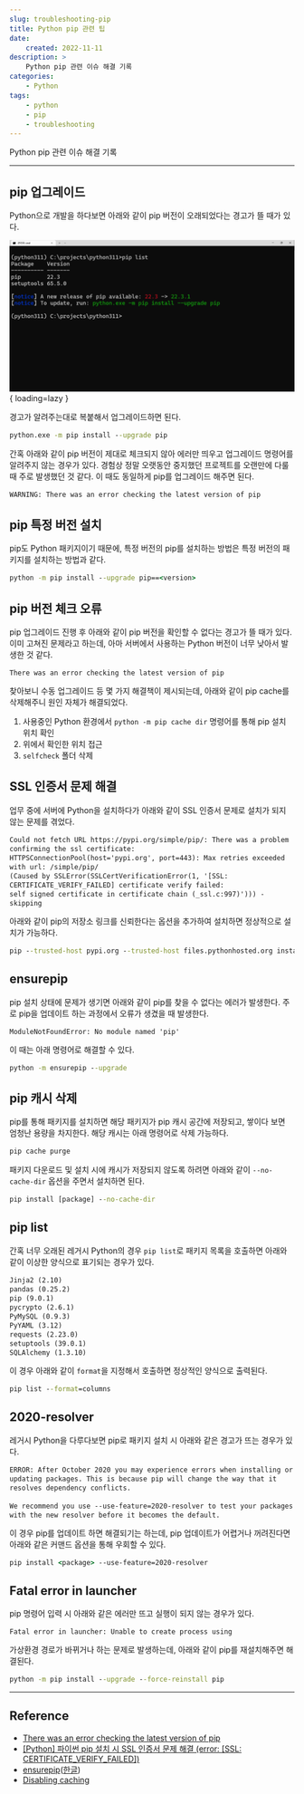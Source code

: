 ```yaml
---
slug: troubleshooting-pip
title: Python pip 관련 팁
date:
    created: 2022-11-11
description: >
    Python pip 관련 이슈 해결 기록
categories:
    - Python
tags:
    - python
    - pip
    - troubleshooting
---
```


Python pip 관련 이슈 해결 기록  

<!-- more -->

---

## pip 업그레이드

Python으로 개발을 하다보면 아래와 같이 pip 버전이 오래되었다는 경고가 뜰 때가 있다.  

![pip_version_warning](./img/pip_version_warning.png){ loading=lazy }

경고가 알려주는대로 복붙해서 업그레이드하면 된다.  

```bat
python.exe -m pip install --upgrade pip
```

간혹 아래와 같이 pip 버전이 제대로 체크되지 않아 에러만 띄우고 업그레이드 명령어를 알려주지 않는 경우가 있다. 경험상 정말 오랫동안 중지했던 프로젝트를 오랜만에 다룰 때 주로 발생했던 것 같다. 이 때도 동일하게 pip를 업그레이드 해주면 된다.  

```bat
WARNING: There was an error checking the latest version of pip
```

## pip 특정 버전 설치

pip도 Python 패키지이기 때문에, 특정 버전의 pip를 설치하는 방법은 특정 버전의 패키지를 설치하는 방법과 같다.  

```bat
python -m pip install --upgrade pip==<version>
```

## pip 버전 체크 오류

pip 업그레이드 진행 후 아래와 같이 pip 버전을 확인할 수 없다는 경고가 뜰 때가 있다. 이미 고쳐진 문제라고 하는데, 아마 서버에서 사용하는 Python 버전이 너무 낮아서 발생한 것 같다.  

```
There was an error checking the latest version of pip
```

찾아보니 수동 업그레이드 등 몇 가지 해결책이 제시되는데, 아래와 같이 pip cache를 삭제해주니 원인 자체가 해결되었다.  

1. 사용중인 Python 환경에서 `python -m pip cache dir` 명령어를 통해 pip 설치 위치 확인
1. 위에서 확인한 위치 접근
1. `selfcheck` 폴더 삭제

## SSL 인증서 문제 해결

업무 중에 서버에 Python을 설치하다가 아래와 같이 SSL 인증서 문제로 설치가 되지 않는 문제를 겪었다.  

```
Could not fetch URL https://pypi.org/simple/pip/: There was a problem confirming the ssl certificate:
HTTPSConnectionPool(host='pypi.org', port=443): Max retries exceeded with url: /simple/pip/
(Caused by SSLError(SSLCertVerificationError(1, '[SSL: CERTIFICATE_VERIFY_FAILED] certificate verify failed:
self signed certificate in certificate chain (_ssl.c:997)'))) - skipping
```

아래와 같이 pip의 저장소 링크를 신뢰한다는 옵션을 추가하여 설치하면 정상적으로 설치가 가능하다.  

```bat
pip --trusted-host pypi.org --trusted-host files.pythonhosted.org install [package]
```

## ensurepip

pip 설치 상태에 문제가 생기면 아래와 같이 pip를 찾을 수 없다는 에러가 발생한다. 주로 pip을 업데이트 하는 과정에서 오류가 생겼을 때 발생한다.  

```
ModuleNotFoundError: No module named 'pip'
```

이 때는 아래 명령어로 해결할 수 있다.  

```bat
python -m ensurepip --upgrade
```

## pip 캐시 삭제

pip를 통해 패키지를 설치하면 해당 패키지가 pip 캐시 공간에 저장되고, 쌓이다 보면 엄청난 용량을 차지한다. 해당 캐시는 아래 명령어로 삭제 가능하다.  

```bat
pip cache purge
```

패키지 다운로드 및 설치 시에 캐시가 저장되지 않도록 하려면 아래와 같이 `--no-cache-dir` 옵션을 주면서 설치하면 된다.  

```bat
pip install [package] --no-cache-dir
```

## pip list

간혹 너무 오래된 레거시 Python의 경우 `pip list`로 패키지 목록을 호출하면 아래와 같이 이상한 양식으로 표기되는 경우가 있다.  

```
Jinja2 (2.10)
pandas (0.25.2)
pip (9.0.1)
pycrypto (2.6.1)
PyMySQL (0.9.3)
PyYAML (3.12)
requests (2.23.0)
setuptools (39.0.1)
SQLAlchemy (1.3.10)
```

이 경우 아래와 같이 `format`을 지정해서 호출하면 정상적인 양식으로 출력된다.  

```bat
pip list --format=columns
```

## 2020-resolver

레거시 Python을 다루다보면 pip로 패키지 설치 시 아래와 같은 경고가 뜨는 경우가 있다.  

```
ERROR: After October 2020 you may experience errors when installing or updating packages. This is because pip will change the way that it resolves dependency conflicts.

We recommend you use --use-feature=2020-resolver to test your packages with the new resolver before it becomes the default.
```

이 경우 pip를 업데이트 하면 해결되기는 하는데, pip 업데이트가 어렵거나 꺼려진다면 아래와 같은 커맨드 옵션을 통해 우회할 수 있다.  

```bat
pip install <package> --use-feature=2020-resolver
```

## Fatal error in launcher

pip 명령어 입력 시 아래와 같은 에러만 뜨고 실행이 되지 않는 경우가 있다.  

```
Fatal error in launcher: Unable to create process using
```

가상환경 경로가 바뀌거나 하는 문제로 발생하는데, 아래와 같이 pip를 재설치해주면 해결된다.  

```bat
python -m pip install --upgrade --force-reinstall pip
```

---
## Reference
- [There was an error checking the latest version of pip](https://stackoverflow.com/questions/72439001/there-was-an-error-checking-the-latest-version-of-pip)
- [[Python] 파이썬 pip 설치 시 SSL 인증서 문제 해결 (error: [SSL: CERTIFICATE_VERIFY_FAILED])](https://harryp.tistory.com/831)
- [ensurepip](https://docs.python.org/3/library/ensurepip.html)([한글](https://docs.python.org/ko/3/library/ensurepip.html))
- [Disabling caching](https://pip.pypa.io/en/stable/topics/caching/#disabling-caching)
